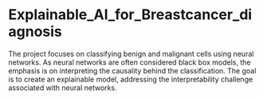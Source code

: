 # Explainable_AI_for_Breastcancer_diagnosis
The project focuses on classifying benign and malignant cells using neural networks. As neural networks are often considered black box models, the emphasis is on interpreting the causality behind the classification. The goal is to create an explainable model, addressing the interpretability challenge associated with neural networks.
